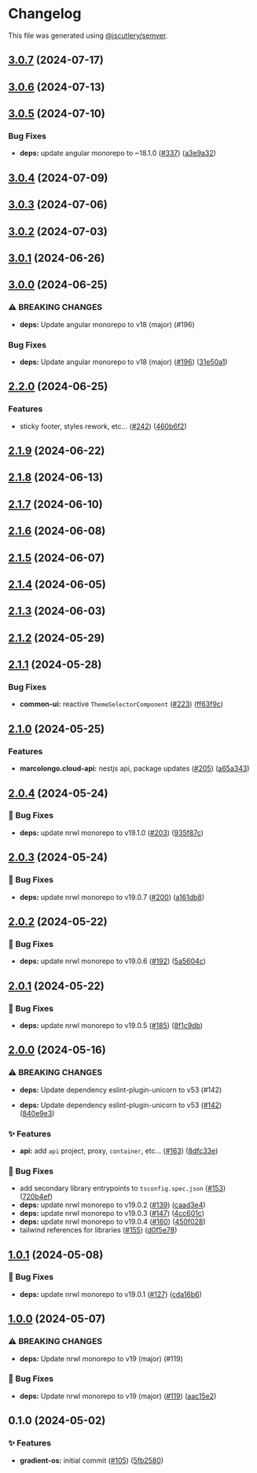 # Changelog

This file was generated using [@jscutlery/semver](https://github.com/jscutlery/semver).

## [3.0.7](https://github.com/marcolongol/marcolongo.cloud/compare/gradient-os-v3.0.6...gradient-os-v3.0.7) (2024-07-17)

## [3.0.6](https://github.com/marcolongol/marcolongo.cloud/compare/gradient-os-v3.0.5...gradient-os-v3.0.6) (2024-07-13)

## [3.0.5](https://github.com/marcolongol/marcolongo.cloud/compare/gradient-os-v3.0.4...gradient-os-v3.0.5) (2024-07-10)


### Bug Fixes

* **deps:** update angular monorepo to ~18.1.0 ([#337](https://github.com/marcolongol/marcolongo.cloud/issues/337)) ([a3e9a32](https://github.com/marcolongol/marcolongo.cloud/commit/a3e9a324b691c38a870eee2d975c574721a644b2))

## [3.0.4](https://github.com/marcolongol/marcolongo.cloud/compare/gradient-os-v3.0.3...gradient-os-v3.0.4) (2024-07-09)

## [3.0.3](https://github.com/marcolongol/marcolongo.cloud/compare/gradient-os-v3.0.2...gradient-os-v3.0.3) (2024-07-06)

## [3.0.2](https://github.com/marcolongol/marcolongo.cloud/compare/gradient-os-v3.0.1...gradient-os-v3.0.2) (2024-07-03)

## [3.0.1](https://github.com/marcolongol/marcolongo.cloud/compare/gradient-os-v3.0.0...gradient-os-v3.0.1) (2024-06-26)

## [3.0.0](https://github.com/marcolongol/marcolongo.cloud/compare/gradient-os-v2.2.0...gradient-os-v3.0.0) (2024-06-25)


### ⚠ BREAKING CHANGES

* **deps:** Update angular monorepo to v18 (major) (#196)

### Bug Fixes

* **deps:** Update angular monorepo to v18 (major) ([#196](https://github.com/marcolongol/marcolongo.cloud/issues/196)) ([31e50a1](https://github.com/marcolongol/marcolongo.cloud/commit/31e50a1dfff2b635840c7d798476a37f1a08425e))

## [2.2.0](https://github.com/marcolongol/marcolongo.cloud/compare/gradient-os-v2.1.9...gradient-os-v2.2.0) (2024-06-25)


### Features

* sticky footer, styles rework, etc... ([#242](https://github.com/marcolongol/marcolongo.cloud/issues/242)) ([460b6f2](https://github.com/marcolongol/marcolongo.cloud/commit/460b6f224723a6a3cb55dfe341dfb620b5842daf))

## [2.1.9](https://github.com/marcolongol/marcolongo.cloud/compare/gradient-os-v2.1.8...gradient-os-v2.1.9) (2024-06-22)

## [2.1.8](https://github.com/marcolongol/marcolongo.cloud/compare/gradient-os-v2.1.7...gradient-os-v2.1.8) (2024-06-13)

## [2.1.7](https://github.com/marcolongol/marcolongo.cloud/compare/gradient-os-v2.1.6...gradient-os-v2.1.7) (2024-06-10)

## [2.1.6](https://github.com/marcolongol/marcolongo.cloud/compare/gradient-os-v2.1.5...gradient-os-v2.1.6) (2024-06-08)

## [2.1.5](https://github.com/marcolongol/marcolongo.cloud/compare/gradient-os-v2.1.4...gradient-os-v2.1.5) (2024-06-07)

## [2.1.4](https://github.com/marcolongol/marcolongo.cloud/compare/gradient-os-v2.1.3...gradient-os-v2.1.4) (2024-06-05)

## [2.1.3](https://github.com/marcolongol/marcolongo.cloud/compare/gradient-os-v2.1.2...gradient-os-v2.1.3) (2024-06-03)

## [2.1.2](https://github.com/marcolongol/marcolongo.cloud/compare/gradient-os-v2.1.1...gradient-os-v2.1.2) (2024-05-29)

## [2.1.1](https://github.com/marcolongol/marcolongo.cloud/compare/gradient-os-v2.1.0...gradient-os-v2.1.1) (2024-05-28)


### Bug Fixes

* **common-ui:** reactive `ThemeSelectorComponent` ([#223](https://github.com/marcolongol/marcolongo.cloud/issues/223)) ([ff63f9c](https://github.com/marcolongol/marcolongo.cloud/commit/ff63f9c01dec1e4ff80f4ef6611db59ed6a7b3cf))

## [2.1.0](https://github.com/marcolongol/marcolongo.cloud/compare/gradient-os-v2.0.4...gradient-os-v2.1.0) (2024-05-25)


### Features

* **marcolongo.cloud-api:** nestjs api, package updates ([#205](https://github.com/marcolongol/marcolongo.cloud/issues/205)) ([a65a343](https://github.com/marcolongol/marcolongo.cloud/commit/a65a343f338e4e292369f84ee3fe3d8131a80fdf))

## [2.0.4](https://github.com/marcolongol/marcolongo.cloud/compare/gradient-os-v2.0.3...gradient-os-v2.0.4) (2024-05-24)


### 🐞 Bug Fixes

* **deps:** update nrwl monorepo to v19.1.0 ([#203](https://github.com/marcolongol/marcolongo.cloud/issues/203)) ([935f87c](https://github.com/marcolongol/marcolongo.cloud/commit/935f87c6f49462b2f3ae9073469ebd9e55eb4deb))

## [2.0.3](https://github.com/marcolongol/marcolongo.cloud/compare/gradient-os-v2.0.2...gradient-os-v2.0.3) (2024-05-24)


### 🐞 Bug Fixes

* **deps:** update nrwl monorepo to v19.0.7 ([#200](https://github.com/marcolongol/marcolongo.cloud/issues/200)) ([a161db8](https://github.com/marcolongol/marcolongo.cloud/commit/a161db8f31d9582d4e0bef618404689a90b5b0c3))

## [2.0.2](https://github.com/marcolongol/marcolongo.cloud/compare/gradient-os-v2.0.1...gradient-os-v2.0.2) (2024-05-22)


### 🐞 Bug Fixes

* **deps:** update nrwl monorepo to v19.0.6 ([#192](https://github.com/marcolongol/marcolongo.cloud/issues/192)) ([5a5604c](https://github.com/marcolongol/marcolongo.cloud/commit/5a5604cd74a4b45974552d342e758e57f45ec084))

## [2.0.1](https://github.com/marcolongol/marcolongo.cloud/compare/gradient-os-v2.0.0...gradient-os-v2.0.1) (2024-05-22)


### 🐞 Bug Fixes

* **deps:** update nrwl monorepo to v19.0.5 ([#185](https://github.com/marcolongol/marcolongo.cloud/issues/185)) ([8f1c9db](https://github.com/marcolongol/marcolongo.cloud/commit/8f1c9dbadd0357aaeb74e62f31e93fd8548c6a2e))

## [2.0.0](https://github.com/marcolongol/marcolongo.cloud/compare/gradient-os-v1.0.1...gradient-os-v2.0.0) (2024-05-16)


### ⚠ BREAKING CHANGES

* **deps:** Update dependency eslint-plugin-unicorn to v53 (#142)

* **deps:** Update dependency eslint-plugin-unicorn to v53 ([#142](https://github.com/marcolongol/marcolongo.cloud/issues/142)) ([840e9e3](https://github.com/marcolongol/marcolongo.cloud/commit/840e9e36f93f17cd6b8af4c62105846a91ee958c))


### ✨ Features

* **api:** add `api` project, proxy, `container`, etc... ([#163](https://github.com/marcolongol/marcolongo.cloud/issues/163)) ([8dfc33e](https://github.com/marcolongol/marcolongo.cloud/commit/8dfc33ec1f8c287159795f3910cb13354fe70937))


### 🐞 Bug Fixes

* add secondary library entrypoints to `tsconfig.spec.json` ([#153](https://github.com/marcolongol/marcolongo.cloud/issues/153)) ([720b4ef](https://github.com/marcolongol/marcolongo.cloud/commit/720b4eff7f966193ff9c1c276b504e03ac826363))
* **deps:** update nrwl monorepo to v19.0.2 ([#139](https://github.com/marcolongol/marcolongo.cloud/issues/139)) ([caad3e4](https://github.com/marcolongol/marcolongo.cloud/commit/caad3e41a224e4485593b00746462881d3b9d5b1))
* **deps:** update nrwl monorepo to v19.0.3 ([#147](https://github.com/marcolongol/marcolongo.cloud/issues/147)) ([4cc601c](https://github.com/marcolongol/marcolongo.cloud/commit/4cc601c41c78e583b3a0bc049a44ea428961a2cd))
* **deps:** update nrwl monorepo to v19.0.4 ([#160](https://github.com/marcolongol/marcolongo.cloud/issues/160)) ([450f028](https://github.com/marcolongol/marcolongo.cloud/commit/450f028d8c573be0f3bbd9e45bfd0992bbeaf311))
* tailwind references for libraries ([#155](https://github.com/marcolongol/marcolongo.cloud/issues/155)) ([d0f5e78](https://github.com/marcolongol/marcolongo.cloud/commit/d0f5e789319150eb889a41b6a9e6b526670a64ae))

## [1.0.1](https://github.com/marcolongol/marcolongo.cloud/compare/gradient-os-v1.0.0...gradient-os-v1.0.1) (2024-05-08)


### 🐞 Bug Fixes

* **deps:** update nrwl monorepo to v19.0.1 ([#127](https://github.com/marcolongol/marcolongo.cloud/issues/127)) ([cda16b6](https://github.com/marcolongol/marcolongo.cloud/commit/cda16b68102c4c3de8aceb46cc3b9aa9a611a2b6))

## [1.0.0](https://github.com/marcolongol/marcolongo.cloud/compare/gradient-os-v0.1.0...gradient-os-v1.0.0) (2024-05-07)


### ⚠ BREAKING CHANGES

* **deps:** Update nrwl monorepo to v19 (major) (#119)

### 🐞 Bug Fixes

* **deps:** Update nrwl monorepo to v19 (major) ([#119](https://github.com/marcolongol/marcolongo.cloud/issues/119)) ([aac15e2](https://github.com/marcolongol/marcolongo.cloud/commit/aac15e28321832ac6b00d64d055cf6a1eba46698))

## 0.1.0 (2024-05-02)


### ✨ Features

* **gradient-os:** initial commit ([#105](https://github.com/marcolongol/marcolongo.cloud/issues/105)) ([5fb2580](https://github.com/marcolongol/marcolongo.cloud/commit/5fb2580f88a903c668a92978a6cf6d95c5b05be2))
